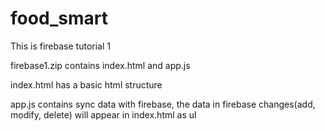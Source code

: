 # food_smart
This is firebase tutorial 1

firebase1.zip contains index.html and app.js

index.html has a basic html structure

app.js contains sync data with firebase, the data in firebase changes(add, modify, delete) will appear in index.html as ul